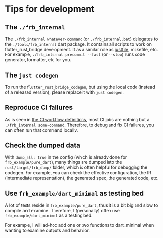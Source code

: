 # Tips for development

## The `./frb_internal`

The `./frb_internal whatever-command` (or `./frb_internal.bat`) delegates to the `./tools/frb_internal` dart package.
It contains all scripts to work on flutter_rust_bridge development.
It as a similar role as [justfile](https://github.com/casey/just/blob/master/justfile), makefile, etc.
For example, `./frb_internal precommit --fast` (or `--slow`) runs code generator, formatter, etc for you.

## The `just codegen`

To run the `flutter_rust_bridge_codegen`, but using the local code (instead of a released version),
please replace it with `just codegen`.

## Reproduce CI failures

As is seen in [the CI workflow definitions](https://github.com/fzyzcjy/flutter_rust_bridge/blob/master/.github/workflows/ci.yaml),
most CI jobs are nothing but a `./frb_internal some-command`.
Therefore, to debug and fix CI failures, you can often run that command locally.

## Check the dumped data

With `dump_all: true` in the config (which is already done for `frb_example/pure_dart`),
many things are dumped into the `rust/target/frb_dump/` folder,
which is often helpful for debugging the codegen.
For example, you can check the effective configuration, the IR (intermediate representation),
the generated spec, the generated code, etc.

## Use `frb_example/dart_minimal` as testing bed

A lot of tests reside in `frb_example/pure_dart`, thus it is a bit big and slow to compile and examine.
Therefore, I (personally) often use `frb_example/dart_minimal` as a testing bed.

For example, I will ad-hoc add one or two functions to dart_minimal when wanting to examine outputs and behavior.
